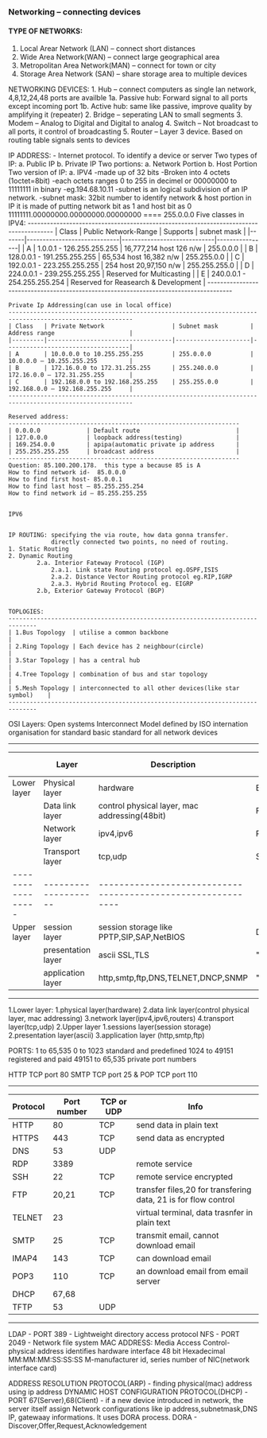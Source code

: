 ### Networking – connecting devices

#### TYPE OF NETWORKS:
1. Local Arear Network (LAN) – connect short distances   
2. Wide Area Network(WAN) – connect large geographical area  
3. Metropolitan Area Network(MAN) – connect for town or city   
4. Storage Area Network (SAN) – share storage area to multiple devices  

NETWORKING DEVICES:
    1. Hub – connect computers as single lan network, 4,8,12,24,48 ports are availble
        1a. Passive hub: Forward signal to all ports except incoming port
        1b. Active hub: same like passive, improve quality by amplifying it (repeater)
    2. Bridge – seperating LAN to small segments 
    3. Modem – Analog to Digital and Digital to analog
    4. Switch – Not broadcast to all ports, it control of broadcasting
    5. Router – Layer 3 device. Based on routing table signals sents to devices

IP ADDRESS: - Internet protocol. To identify a device or server
    Two types of IP:
        a. Public IP
        b. Private IP
    Two portions:
        a. Network Portion
            b. Host Portion
Two version of IP:
    a. IPV4
        -made up of 32 bits
        -Broken into 4 octets  (1octet=8bit)
        -each octets ranges 0 to 255 in decimel or 00000000 to 11111111 in binary
        -eg.194.68.10.11
        -subnet is an logical subdivision of an IP network. 
        -subnet mask:     32bit number to identify network & host portion in IP
            it is made of putting network bit as 1 and host bit as 0    
            11111111.00000000.00000000.00000000 ==== 255.0.0.0
    Five classes in IPV4:
    --------------------------------------------------------------------------------------
    | Class | Public Network-Range        | Supports                    | subnet mask    |
    |-------|-----------------------------|-----------------------------|----------------|
    | A     | 1.0.0.1 - 126.255.255.255   | 16,777,214 host  126 n/w    | 255.0.0.0      | 
    | B     | 128.0.0.1 - 191.255.255.255 | 65,534 host  16,382 n/w     | 255.255.0.0    |
    | C     | 192.0.0.1 - 223.255.255.255 | 254 host  20,97,150 n/w     | 255.255.255.0  |
    | D     | 224.0.0.1 - 239.255.255.255 | Reserved for Multicasting                    |
    | E     | 240.0.0.1 - 254.255.255.254 | Reserved for Reasearch & Development         |
    --------------------------------------------------------------------------------------

    Private Ip Addressing(can use in local office)
    ---------------------------------------------------------------------------------------------------------
    | Class   | Private Network                   | Subnet mask         | Address range                     |
    |---------|-----------------------------------|---------------------|-----------------------------------|    
    | A       | 10.0.0.0 to 10.255.255.255        | 255.0.0.0           | 10.0.0.0 – 10.255.255.255         |
    | B       | 172.16.0.0 to 172.31.255.255      | 255.240.0.0         | 172.16.0.0 – 172.31.255.255       |
    | C       | 192.168.0.0 to 192.168.255.255    | 255.255.0.0         | 192.168.0.0 – 192.168.255.255     |
    ---------------------------------------------------------------------------------------------------------
    
    Reserved address:
    -----------------------------------------------------------------
    | 0.0.0.0             | Default route                           |
    | 127.0.0.0           | loopback address(testing)               |
    | 169.254.0.0         | apipa(automatic private ip address      |
    | 255.255.255.255     | broadcast address                       |
    -----------------------------------------------------------------
    Question: 85.100.200.178.  this type a because 85 is A
    How to find network id-  85.0.0.0
    How to find first host- 85.0.0.1
    How to find last host – 85.255.255.254
    How to find network id – 85.255.255.255


    IPV6    


    IP ROUTING: specifying the via route, how data gonna transfer.
    			directly connected two points, no need of routing.
    1. Static Routing    
    2. Dynamic Routing
            2.a. Interior Fateway Protocol (IGP)
                2.a.1. Link state Routing protocol eg.OSPF,ISIS
                2.a.2. Distance Vector Routing protocol eg.RIP,IGRP
                2.a.3. Hybrid Routing Protocol eg. EIGRP
            2.b, Exterior Gateway Protocol (BGP)    


    TOPLOGIES:
    ------------------------------------------------------------------------------
    | 1.Bus Topology  | utilise a common backbone                                |
    | 2.Ring Topology | Each device has 2 neighbour(circle)                      |    
    | 3.Star Topology | has a central hub                                        |
    | 4.Tree Topology | combination of bus and star topology                     |
    | 5.Mesh Topology | interconnected to all other devices(like star symbol)    |
    ------------------------------------------------------------------------------      

OSI Layers: Open systems Interconnect Model
    defined by ISO internation organisation  for standard 
    basic standard for all network devices

-----------------------------------------------------------------------------------------------------
|                 | Layer              | Description                                   | Data units |    
|-----------------|--------------------|-----------------------------------------------|------------|
| Lower layer     | Physical layer     | hardware                                      | Bits       |
|                 | Data link layer    | control physical layer, mac addressing(48bit) | Frames     |
|                 | Network layer      | ipv4,ipv6                                     | Packets    |
|                 | Transport layer    | tcp,udp                                       | Segments   |
|-----------------|--------------------|------------------------------------------------------------|
| Upper layer     | session layer      | session storage like PPTP,SIP,SAP,NetBIOS     | Data       |    
|                 | presentation layer | ascii SSL,TLS                                 |   "       	|
|                 | application layer  | http,smtp,ftp,DNS,TELNET,DNCP,SNMP            |   "        |    
-----------------------------------------------------------------------------------------------------

1.Lower layer:
    1.physical layer(hardware)
    2.data link layer(control physical layer, mac addressing)
    3.network layer(ipv4,ipv6,routers)
    4.transport layer(tcp,udp)
2.Upper layer
    1.sessions layer(session storage)
    2.presentation layer(ascii)
    3.application layer  (http,smtp,ftp)

PORTS:
1 to 65,535
0 to 1023 standard and predefined
1024 to 49151 registered and paid
49151 to 65,535 private port numbers

HTTP TCP port 80
SMTP TCP port 25 & POP TCP port 110
    

-----------------------------------------
| Protocol   | Port number | TCP or UDP | Info |
|------------|-------------|------------|-------|
| HTTP       | 80          | TCP        | send data in plain text|
| HTTPS      | 443         | TCP        | send data as encrypted |
| DNS        | 53          | UDP        |  |
| RDP        | 3389        |            | remote service |
| SSH        | 22          | TCP        | remote service encrypted |
| FTP        | 20,21       | TCP        | transfer files,20 for transfering data, 21 is for flow control |    
| TELNET     | 23          |            | virtual terminal, data trasnfer in plain text |
| SMTP       | 25          | TCP        | transmit email, cannot download email |
| IMAP4      | 143         | TCP        | can download email |
| POP3       | 110         | TCP        | an download email from email server |
| DHCP       | 67,68       |            | |
| TFTP       | 53          | UDP        | |
-------------------------------------------

LDAP - PORT 389	- Lightweight directory access protocol
NFS  - PORT 2049 - Network file system
MAC ADDRESS:
    Media Access Control- physical address identifies hardware interface
    48 bit Hexadecimal
    MM:MM:MM:SS:SS:SS    M-manufacturer id, series number of NIC(network interface card)


ADDRESS RESOLUTION PROTOCOL(ARP) - finding physical(mac) address using ip address
DYNAMIC HOST CONFIGURATION PROTOCOL(DHCP) -PORT 67(Server),68(Client) -  if a new device introduced in network, the server itself assign Network configurations like ip address,subnetmask,DNS IP, gatewaay informations. It uses DORA process.
DORA - Discover,Offer,Request,Acknowledgement



 



